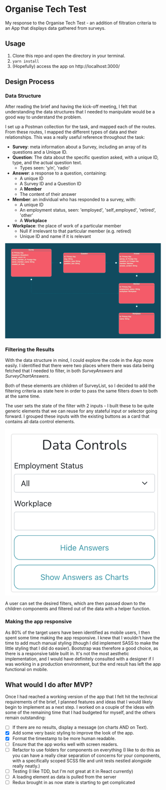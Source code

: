# Organise Tech Test

My response to the Organise Tech Test - an addition of filtration criteria
to an App that displays data gathered from surveys.

## Usage

1. Clone this repo and open the directory in your terminal.
2. `yarn install`
3. (Hopefully) access the app on http://localhost:3000/

## Design Process

### Data Structure

After reading the brief and having the kick-off meeting, I felt that understanding the data structures that I needed to
manipulate would be a good way to understand the problem.

I set up a Postman collection for the task, and mapped each of the routes.
From these routes, I mapped the different types of data and their relationships. This was a really useful reference throughout the task:

- **Survey**: meta information about a Survey, including an array of its questions and a Unique ID.
- **Question**: The data about the specific question asked, with a unique ID, type, and the actual question text.
  - Types seen: 'y/n', 'radio'
- **Answer**: a response to a question, containing:
  - A unique ID
  - A Survey ID and a Question ID
  - A **Member**
  - The content of their answer
- **Member**: an individual who has responded to a survey, with:
  - A unique ID
  - An employment status, seen: 'employed', 'self_employed', 'retired', 'other'
  - A **Workplace**
- **Workplace**: the place of work of a particular member
  - Null if irrelevant to that particular member (e.g. retired)
  - Unique ID and name if it is relevant

![A relationship diagram for the data in the task](./screenshots/relationship-diagram.png)

### Filtering the Results

With the data structure in mind, I could explore the code in the App more easily. I identified that there were two places
where there was data being fetched that I needed to filter, in both _SurveyAnswers_ and _SurveyChartAnswers_.

Both of these elements are children of SurveyList, so I decided to add the filtering criteria as state here in order to pass
the same filters down to both at the same time.

The user sets the state of the filter with 2 inputs - I built these to be quite generic elements that we can reuse for any
stateful input or selector going forward. I grouped these inputs with the existing buttons as a card that contains all data control
elements.

![The Data Control panel](./screenshots/data-controls.png)

A user can set the desired filters, which are then passed down to the children components and filtered out of the data with a helper function.

### Making the app responsive

As 80% of the target users have been identified as mobile users, I then spent some time making the app responsive. I knew that
I wouldn't have the time to add much manual styling (though I did implement SASS to make the little styling that I did do easier).
Bootstrap was therefore a good choice, as there is a responsive table built in. It's not the most aesthetic implementation, and I would
have definitely consulted with a designer if I was working in a production environment, but the end result has left the app functional
on mobile.

## What would I do after MVP?

Once I had reached a working version of the app that I felt hit the technical requirements of the brief, I planned features
and ideas that I would likely begin to implement as a next step. I worked on a couple of the ideas with some of the remaining time that I had budgeted for myself, and the others remain outstanding:

- [ ] If there are no results, display a message (on charts AND on Text).
- [X] Add some very basic styling to improve the look of the app.
- [X] Format the timestamp to be more human readable.
- [ ] Ensure that the app works well with screen readers.
- [ ] Refactor to use folders for components on everything (I like to do this as you can have a really clear separation of concerns for your components, with a specifically scoped SCSS file and unit tests nestled alongside really neatly.)
- [ ] Testing (I like TDD, but I'm not great at it in React currently)
- [ ] A loading element as data is pulled from the server
- [ ] Redux brought in as now state is starting to get complicated
